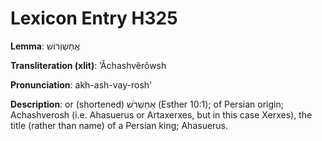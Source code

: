 # Lexicon Entry H325

**Lemma**: אֲחַשְׁוֵרוֹשׁ

**Transliteration (xlit)**: ʼĂchashvêrôwsh

**Pronunciation**: akh-ash-vay-rosh'

**Description**:
or (shortened) אַחַשְׁרֹשׁ (Esther 10:1); of Persian origin; Achashverosh (i.e. Ahasuerus or Artaxerxes, but in this case Xerxes), the title (rather than name) of a Persian king; Ahasuerus.

